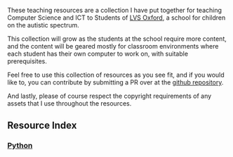 ---
---

These teaching resources are a collection I have put together for teaching
Computer Science and ICT to Students of [LVS
Oxford](http://www.lvs-oxford.org.uk/), a school for children on the autistic
spectrum.

This collection will grow as the students at the school require more content,
and the content will be geared mostly for classroom environments where each
student has their own computer to work on, with suitable prerequisites.

Feel free to use this collection of resources as you see fit, and if you would
like to, you can contribute by submitting a PR over at the [github
repository](https://github.com/samlanning/teaching-resources).

And lastly, please of course respect the copyright requirements of any assets
that I use throughout the resources.

## Resource Index

### [Python](python/)
